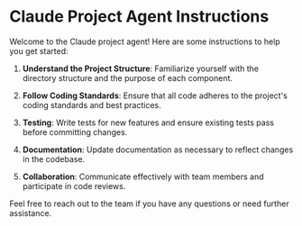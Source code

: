 # Claude Project Agent Instructions

Welcome to the Claude project agent! Here are some instructions to help you get started:

1. **Understand the Project Structure**: Familiarize yourself with the directory structure and the purpose of each component.

2. **Follow Coding Standards**: Ensure that all code adheres to the project's coding standards and best practices.

3. **Testing**: Write tests for new features and ensure existing tests pass before committing changes.

4. **Documentation**: Update documentation as necessary to reflect changes in the codebase.

5. **Collaboration**: Communicate effectively with team members and participate in code reviews.

Feel free to reach out to the team if you have any questions or need further assistance.
